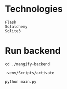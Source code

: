 # Technologies

    Flask
    Sqlalchemy
    Sqlite3

# Run backend

```shell
cd ./mangify-backend
```

```shell
.venv/Scripts/activate
```

```shell
python main.py
```
